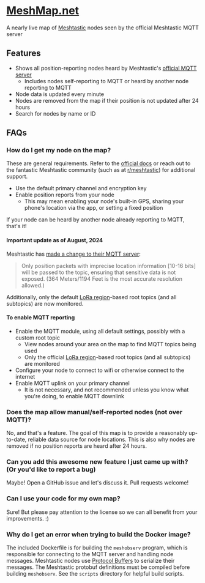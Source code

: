 # [MeshMap.net](https://meshmap.net/)
A nearly live map of [Meshtastic](https://meshtastic.org/) nodes seen by the official Meshtastic MQTT server

## Features
- Shows all position-reporting nodes heard by Meshtastic's [official MQTT server](https://meshtastic.org/docs/configuration/module/mqtt/#connect-to-the-default-public-server)
  - Includes nodes self-reporting to MQTT or heard by another node reporting to MQTT
- Node data is updated every minute
- Nodes are removed from the map if their position is not updated after 24 hours
- Search for nodes by name or ID

## FAQs

### How do I get my node on the map?
These are general requirements. Refer to the [official docs](https://meshtastic.org/docs/configuration/) or reach out to the fantastic Meshtastic community
(such as at [r/meshtastic](https://www.reddit.com/r/meshtastic/)) for additional support.
- Use the default primary channel and encryption key
- Enable position reports from your node
  - This may mean enabling your node's built-in GPS, sharing your phone's location via the app, or setting a fixed position

If your node can be heard by another node already reporting to MQTT, that's it!

#### Important update as of August, 2024
Meshtastic has [made a change to their MQTT server](https://meshtastic.org/blog/recent-public-mqtt-broker-changes/):

> Only position packets with imprecise location information [10-16 bits] will be passed to the topic, ensuring that sensitive data is not exposed. (364 Meters/1194 Feet is the most accurate resolution allowed.)

Additionally, only the default [LoRa region](https://meshtastic.org/docs/configuration/radio/lora/#region)-based root topics (and all subtopics) are now monitored.

#### To enable MQTT reporting
- Enable the MQTT module, using all default settings, possibly with a custom root topic
  - View nodes around your area on the map to find MQTT topics being used
  - Only the official [LoRa region](https://meshtastic.org/docs/configuration/radio/lora/#region)-based root topics (and all subtopics) are monitored
- Configure your node to connect to wifi or otherwise connect to the internet
- Enable MQTT uplink on your primary channel
  - It is not necessary, and not recommended unless you know what you're doing, to enable MQTT downlink

### Does the map allow manual/self-reported nodes (not over MQTT)?
No, and that's a feature. The goal of this map is to provide a reasonably up-to-date, reliable data source for node locations.
This is also why nodes are removed if no position reports are heard after 24 hours.

### Can you add this awesome new feature I just came up with? (Or you'd like to report a bug)
Maybe! Open a GitHub issue and let's discuss it. Pull requests welcome!

### Can I use your code for my own map?
Sure! But please pay attention to the license so we can all benefit from your improvements. :)

### Why do I get an error when trying to build the Docker image?
The included Dockerfile is for building the `meshobserv` program, which is responsible for connecting to the MQTT server and handling node messages.
Meshtastic nodes use [Protocol Buffers](https://protobuf.dev/) to serialize their messages.
The Meshtastic protobuf definitions must be compiled before building `meshobserv`.
See the `scripts` directory for helpful build scripts.
